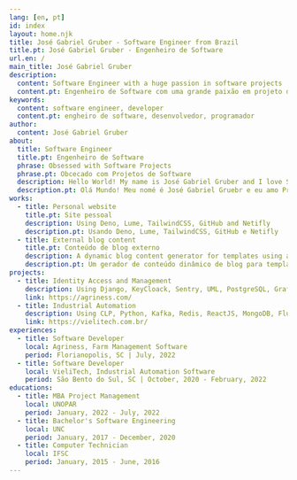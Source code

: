 ```yaml
---
lang: [en, pt]
id: index
layout: home.njk
title: José Gabriel Gruber - Software Engineer from Brazil
title.pt: José Gabriel Gruber - Engenheiro de Software
url.en: /
main_title: José Gabriel Gruber
description:
  content: Software Engineer with a huge passion in software projects
  content.pt: Engenheiro de Software com uma grande paixão em projeto de software
keywords:
  content: software engineer, developer
  content.pt: engheiro de software, desenvolvedor, programador
author:
  content: José Gabriel Gruber
about:
  title: Software Engineer
  title.pt: Engenheiro de Software
  phrase: Obsessed with Software Projects
  phrase.pt: Obcecado com Projetos de Software
  description: Hello World! My name is José Gabriel Gruber and I love Software Projects. If you want some proofs, take a look at my projects!
  description.pt: Olá Mundo! Meu nomé é José Gabriel Gruebr e eu amo Projetos de Software. Se você quer algumas provas, dê uma olhada nos meus projetos!
works:
  - title: Personal website
    title.pt: Site pessoal
    description: Using Deno, Lume, TailwindCSS, GitHub and Netifly
    description.pt: Usando Deno, Lume, TailwindCSS, GitHub e Netifly
  - title: External blog content
    title.pt: Conteúdo de blog externo
    description: A dynamic blog content generator for templates using a js lib
    description.pt: Um gerador de conteúdo dinâmico de blog para templates usando uma biblioteca js
projects:
  - title: Identity Access and Management
    description: Using Django, KeyCloack, Sentry, UML, PostgreSQL, Grafana and Rancher
    link: https://agriness.com/
  - title: Industrial Automation
    description: Using CLP, Python, Kafka, Redis, ReactJS, MongoDB, Flutter, HUG API, WebSocket and Cassandra
    link: https://vielitech.com.br/
experiences:
  - title: Software Developer
    local: Agriness, Farm Management Software
    period: Florianopolis, SC | July, 2022
  - title: Software Developer
    local: VieliTech, Industrial Automation Software
    period: São Bento do Sul, SC | October, 2020 - February, 2022
educations:
  - title: MBA Project Management
    local: UNOPAR
    period: January, 2022 - July, 2022
  - title: Bachelor's Software Engineering
    local: UNC
    period: January, 2017 - December, 2020
  - title: Computer Technician
    local: IFSC
    period: January, 2015 - June, 2016
---
```

